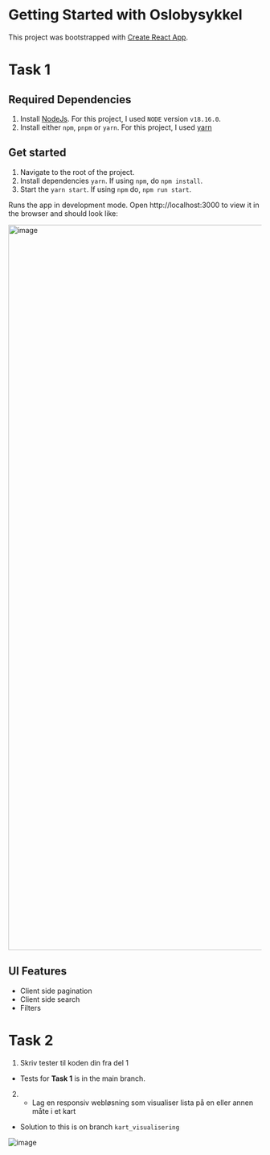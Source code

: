 # Getting Started with Oslobysykkel

This project was bootstrapped with [Create React App](https://github.com/facebook/create-react-app).

# Task 1

## Required Dependencies

1. Install [NodeJs](https://nodejs.org/en). For this project, I used `NODE` version `v18.16.0`.
2. Install either `npm`, `pnpm` or `yarn`. For this project, I used [yarn](https://classic.yarnpkg.com/en/)

## Get started

1. Navigate to the root of the project.
2. Install dependencies `yarn`. If using `npm`, do `npm install`.
3. Start the `yarn start`. If using `npm` do, `npm run start`.

Runs the app in development mode. Open http://localhost:3000 to view it in the browser and should look like:

<img width="1440" alt="image" src="https://user-images.githubusercontent.com/2022919/232900487-87387ddd-8474-4f50-abf2-04e56132fb19.png">

## UI Features

- Client side pagination
- Client side search
- Filters

# Task 2

1. Skriv tester til koden din fra del 1

- Tests for **Task 1** is in the main branch.

2. - Lag en responsiv webløsning som visualiser lista på en eller annen måte i et kart

- Solution to this is on branch `kart_visualisering`

![image](https://github.com/sureshHARDIYA/oslobysykkel/assets/2022919/406f1edd-2898-4f2c-93e4-516350673f0a)
